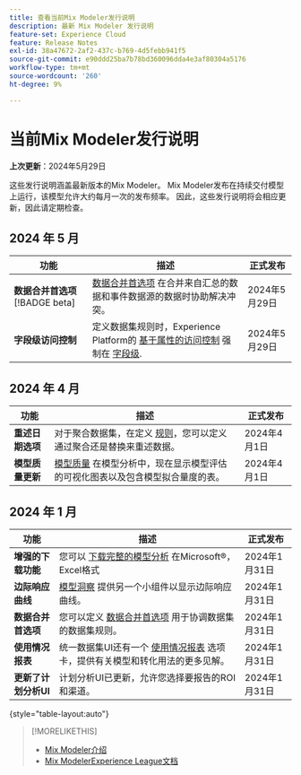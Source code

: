 ```yaml
---
title: 查看当前Mix Modeler发行说明
description: 最新 Mix Modeler 发行说明
feature-set: Experience Cloud
feature: Release Notes
exl-id: 38a47672-2af2-437c-b769-4d5febb941f5
source-git-commit: e90ddd25ba7b78bd360096dda4e3af80304a5176
workflow-type: tm+mt
source-wordcount: '260'
ht-degree: 9%

---
```


# 当前Mix Modeler发行说明

**上次更新**：2024年5月29日

这些发行说明涵盖最新版本的Mix Modeler。 Mix Modeler发布在持续交付模型上运行，该模型允许大约每月一次的发布频率。 因此，这些发行说明将会相应更新，因此请定期检查。

## 2024 年 5 月

| 功能 | 描述 | 正式发布 |
|---|---|---|
| **数据合并首选项** [!BADGE beta] | [数据合并首选项](../harmonize-data/dataset-rules.md#data-merge-preferences) 在合并来自汇总的数据和事件数据源的数据时协助解决冲突。 | 2024年5月29日 |
| **字段级访问控制** | 定义数据集规则时，Experience Platform的 [基于属性的访问控制](https://experienceleague.adobe.com/en/docs/experience-platform/access-control/abac/overview) 强制在 [字段级](../harmonize-data/dataset-rules.md#field-level-access-control). | 2024年5月29日 |


## 2024 年 4 月

| 功能 | 描述 | 正式发布 |
|---|---|---|
| **重述日期选项** | 对于聚合数据集，在定义 [规则](../harmonize-data/dataset-rules.md)，您可以定义通过聚合还是替换来重述数据。 | 2024年4月1日 |
| **模型质量更新** | [模型质量](/help/models/insights.md) 在模型分析中，现在显示模型评估的可视化图表以及包含模型拟合量度的表。 | 2024年4月1日 |


## 2024 年 1 月

| 功能 | 描述 | 正式发布 |
|---|---|---|
| **增强的下载功能** | 您可以 [下载完整的模型分析](../models/insights.md) 在Microsoft®，Excel格式 | 2024年1月31日 |
| **边际响应曲线** | [模型洞察](../models/insights.md) 提供另一个小组件以显示边际响应曲线。 | 2024年1月31日 |
| **数据合并首选项** | 您可以定义 [数据合并首选项](../harmonize-data/dataset-rules.md#data-merge-preferences) 用于协调数据集的数据集规则。 | 2024年1月31日 |
| **使用情况报表** | 统一数据集UI还有一个 [使用情况报表](../harmonize-data/usage-report.md) 选项卡，提供有关模型和转化用法的更多见解。 | 2024年1月31日 |
| **更新了计划分析UI** | 计划分析UI已更新，允许您选择要报告的ROI和渠道。 | 2024年1月31日 |

{style="table-layout:auto"}


>[!MORELIKETHIS]
>
>* [Mix Modeler介绍](https://business.adobe.com/products/experience-platform/planning-and-measurement.html)
>* [Mix ModelerExperience League文档](https://experienceleague.adobe.com/zh-hans/docs/mix-modeler)

